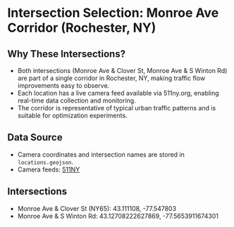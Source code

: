 # Intersection Selection: Monroe Ave Corridor (Rochester, NY)

## Why These Intersections?

- Both intersections (Monroe Ave & Clover St, Monroe Ave & S Winton Rd) are part of a single corridor in Rochester, NY, making traffic flow improvements easy to observe.
- Each location has a live camera feed available via 511ny.org, enabling real-time data collection and monitoring.
- The corridor is representative of typical urban traffic patterns and is suitable for optimization experiments.

## Data Source
- Camera coordinates and intersection names are stored in `locations.geojson`.
- Camera feeds: [511NY](https://511ny.org/)

## Intersections
- Monroe Ave & Clover St (NY65): 43.111108, -77.547803
- Monroe Ave & S Winton Rd: 43.12708222627869, -77.5653911674301
